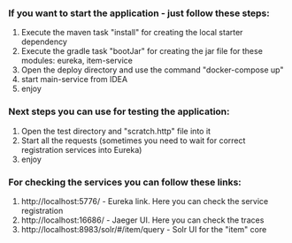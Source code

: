 ### If you want to start the application - just follow these steps:
1. Execute the maven task "install" for creating the local starter dependency
2. Execute the gradle task "bootJar" for creating the jar file for these modules: eureka, item-service
3. Open the deploy directory and use the command "docker-compose up"
4. start main-service from IDEA
5. enjoy
### Next steps you can use for testing the application:
1. Open the test directory and "scratch.http" file into it
2. Start all the requests (sometimes you need to wait for correct registration services into Eureka)
3. enjoy
### For checking the services you can follow these links:
1. http://localhost:5776/ - Eureka link. Here you can check the service registration
2. http://localhost:16686/ - Jaeger UI. Here you can check the traces
3. http://localhost:8983/solr/#/item/query - Solr UI for the "item" core
